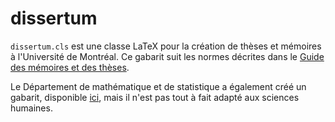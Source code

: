 # dissertum

`dissertum.cls` est une classe LaTeX pour la création de thèses et mémoires à l'Université de Montréal. Ce gabarit suit les normes décrites dans le [Guide des mémoires et des thèses](https://esp.umontreal.ca/fileadmin/esp/documents/Cheminement/GuidePresentationMemoiresTheses.pdf).

Le Département de mathématique et de statistique a également créé un gabarit, disponible [ici](https://dms.umontreal.ca/wiki/index.php/LaTeX#M.C3.A9moires.2C_th.C3.A8ses_et_travaux), mais il n'est pas tout à fait adapté aux sciences humaines.
